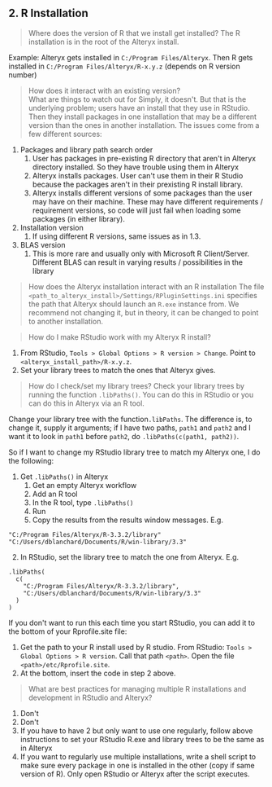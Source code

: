 ## 2. R Installation

> Where does the version of R that we install get installed?
The R installation is in the root of the Alteryx install.

Example:
Alteryx gets installed in `C:/Program Files/Alteryx`. 
Then R gets installed in `C:/Program Files/Alteryx/R-x.y.z` (depends on R version number)

> How does it interact with an existing version?   
> What are things to watch out for
Simply, it doesn't. But that is the underlying problem; users have an install that they use in RStudio. 
Then they install packages in one installation that may be a different version than the ones in another installation.
The issues come from a few different sources:
1. Packages and library path search order
    1. User has packages in pre-existing R directory that aren't in Alteryx directory installed. So they have trouble using them in Alteryx
    2. Alteryx installs packages. User can't use them in their R Studio because the packages aren't in their prexisting R install library.
    3. Alteryx installs different versions of some packages than the user may have on their machine. These may have different requirements / requirement versions, so code will just fail when loading some packages (in either library).
2. Installation version
    1. If using different R versions, same issues as in 1.3.
3. BLAS version
    1. This is more rare and usually only with Microsoft R Client/Server. Different BLAS can result in varying results / possibilities in the library

> How does the Alteryx installation interact with an R installation
The file `<path_to_alteryx_install>/Settings/RPluginSettings.ini` specifies the path that Alteryx should launch an `R.exe` instance from. We recommend not changing it, but in theory, it can be changed to point to another installation.

> How do I make RStudio work with my Alteryx R install?
1. From RStudio, `Tools > Global Options > R version > Change`. Point to `<alteryx_install_path>/R-x.y.z`.
2. Set your library trees to match the ones that Alteryx gives.

> How do I check/set my library trees?
Check your library trees by running the function `.libPaths()`. You can do this in RStudio or you can do this in Alteryx via an R tool.

Change your library tree with the function`.libPaths`. 
The difference is, to change it, supply it arguments; if I have two paths, `path1` and `path2` and I want it to look in `path1` before `path2`, do `.libPaths(c(path1, path2))`.

So if I want to change my RStudio library tree to match my Alteryx one, I do the following:
1. Get `.libPaths()` in Alteryx
    1. Get an empty Alteryx workflow
    2. Add an R tool
    3. In the R tool, type `.libPaths()`
    4. Run
    5. Copy the results from the results window messages. E.g. 
```
"C:/Program Files/Alteryx/R-3.3.2/library"
"C:/Users/dblanchard/Documents/R/win-library/3.3"
```
2. In RStudio, set the library tree to match the one from Alteryx. E.g. 
```
.libPaths(
  c(
    "C:/Program Files/Alteryx/R-3.3.2/library",
    "C:/Users/dblanchard/Documents/R/win-library/3.3"
  )
)
```

If you don't want to run this each time you start RStudio, you can add it to the bottom of your Rprofile.site file:
1. Get the path to your R install used by R studio. From RStudio: `Tools > Global Options > R version`. Call that path `<path>`. Open the file `<path>/etc/Rprofile.site`.
2. At the bottom, insert the code in step 2 above.


> What are best practices for managing multiple R installations and development in RStudio and Alteryx?
1. Don't 
2. Don't
3. If you have to have 2 but only want to use one regularly, follow above instructions to set your RStudio R.exe and library trees to be the same as in Alteryx
4. If you want to regularly use multiple installations, write a shell script to make sure every package in one is installed in the other (copy if same version of R). Only open RStudio or Alteryx after the script executes.
